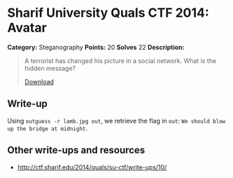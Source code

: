 # Sharif University Quals CTF 2014: Avatar

**Category:** Steganography
**Points:** 20
**Solves** 22
**Description:**

> A terrorist has changed his picture in a social network. What is the hidden message?
>
> [Download](lamb.jpg)

## Write-up

Using `outguess -r lamb.jpg out`, we retrieve the flag in `out`: `We should blow up the bridge at midnight`.

## Other write-ups and resources

* <http://ctf.sharif.edu/2014/quals/su-ctf/write-ups/10/>
